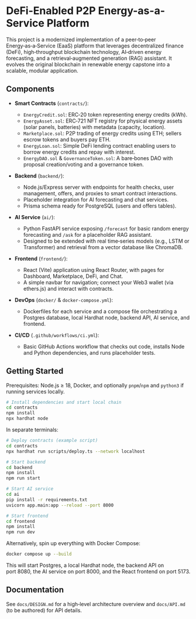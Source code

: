 # DeFi-Enabled P2P Energy-as-a-Service Platform

This project is a modernized implementation of a peer‑to‑peer Energy‑as‑a‑Service (EaaS) platform that leverages decentralized finance (DeFi), high‑throughput blockchain technology, AI‑driven energy forecasting, and a retrieval‑augmented generation (RAG) assistant. It evolves the original blockchain in renewable energy capstone into a scalable, modular application.

## Components

- **Smart Contracts** (`contracts/`):
  - `EnergyCredit.sol`: ERC‑20 token representing energy credits (kWh).
  - `EnergyAsset.sol`: ERC‑721 NFT registry for physical energy assets (solar panels, batteries) with metadata (capacity, location).
  - `Marketplace.sol`: P2P trading of energy credits using ETH; sellers escrow tokens and buyers pay ETH.
  - `EnergyLoan.sol`: Simple DeFi lending contract enabling users to borrow energy credits and repay with interest.
  - `EnergyDAO.sol` & `GovernanceToken.sol`: A bare‑bones DAO with proposal creation/voting and a governance token.

- **Backend** (`backend/`):
  - Node.js/Express server with endpoints for health checks, user management, offers, and proxies to smart contract interactions.
  - Placeholder integration for AI forecasting and chat services.
  - Prisma schema ready for PostgreSQL (users and offers tables).

- **AI Service** (`ai/`):
  - Python FastAPI service exposing `/forecast` for basic random energy forecasting and `/ask` for a placeholder RAG assistant.
  - Designed to be extended with real time‑series models (e.g., LSTM or Transformer) and retrieval from a vector database like ChromaDB.

- **Frontend** (`frontend/`):
  - React (Vite) application using React Router, with pages for Dashboard, Marketplace, DeFi, and Chat.
  - A simple navbar for navigation; connect your Web3 wallet (via ethers.js) and interact with contracts.

- **DevOps** (`docker/` & `docker-compose.yml`):
  - Dockerfiles for each service and a compose file orchestrating a Postgres database, local Hardhat node, backend API, AI service, and frontend.

- **CI/CD** (`.github/workflows/ci.yml`):
  - Basic GitHub Actions workflow that checks out code, installs Node and Python dependencies, and runs placeholder tests.

## Getting Started

Prerequisites: Node.js ≥ 18, Docker, and optionally `pnpm`/`npm` and `python3` if running services locally.

```bash
# Install dependencies and start local chain
cd contracts
npm install
npx hardhat node
```

In separate terminals:

```bash
# Deploy contracts (example script)
cd contracts
npx hardhat run scripts/deploy.ts --network localhost

# Start backend
cd backend
npm install
npm run start

# Start AI service
cd ai
pip install -r requirements.txt
uvicorn app.main:app --reload --port 8000

# Start frontend
cd frontend
npm install
npm run dev
```

Alternatively, spin up everything with Docker Compose:

```bash
docker compose up --build
```

This will start Postgres, a local Hardhat node, the backend API on port 8080, the AI service on port 8000, and the React frontend on port 5173.

## Documentation

See `docs/DESIGN.md` for a high‑level architecture overview and `docs/API.md` (to be authored) for API details.
